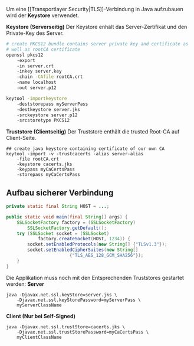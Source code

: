 Um eine [[Transportlayer Security|TLS]]-Verbindung in Java aufzubauen wird der **Keystore** verwendet.

**Keystore (Serverseitig)**
Der Keystore enhält das Server-Zertifikat und den Private-Key des Server.

```sh
# create PKCS12 bundle contains server private key and certificate as
# well as rootCA certificate
openssl pkcs12 
	-export 
	-in server.crt 
	-inkey server.key 
	-chain -CAfile rootCA.crt 
	-name localhost 
	-out server.p12

keytool -importkeystore 
	-deststorepass myServerPass 
	-destkeystore server.jks 
	-srckeystore server.p12 
	-srcstoretype PKCS12
```




**Truststore (Clientseitig)**
Der Truststore enthält die trusted Root-CA auf Client-Seite.
```shell
## create java keystore containing certificate of our own CA
keytool -import -v -trustcacerts -alias server-alias 
	-file rootCA.crt 
	-keystore cacerts.jks 
	-keypass myCaCertsPass 
	-storepass myCaCertsPass
```

## Aufbau sicherer Verbindung
```java
private static final String HOST = ...;

public static void main(final String[] args) {
	SSLSocketFactory factory = (SSLSocketFactory) 
		SSLSocketFactory.getDefault();
	try (SSLSocket socket = (SSLSocket) 
			factory.createSocket(HOST, 1234)) {
		socket.setEnabledProtocols(new String[] {"TLSv1.3"});
		socket.setEnabledCipherSuites(new String[] 
						{"TLS_AES_128_GCM_SHA256"});
	} 
}
```

Die Applikation muss noch mit den Entsprechenden Truststores gestartet werden:
**Server**
```shell
java -Djavax.net.ssl.keyStore=server.jks \
	-Djavax.net.ssl.keyStorePassword=myServerPass \
	myServerClassName
```
**Client (Nur bei Self-Signed)**
```shell
java -Djavax.net.ssl.trustStore=cacerts.jks \
	-Djavax.net.ssl.trustStorePassword=myCaCertsPass \
	myClientClassName
```

